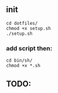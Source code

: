 ## init  

`cd dotfiles/`  
`chmod +x setup.sh`  
`./setup.sh`  

### add script then:  

`cd bin/sh/`  
`chmod +x *.sh`  

## TODO: